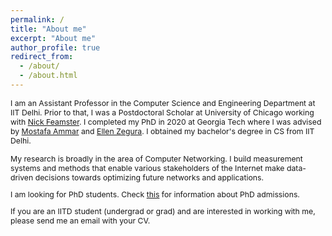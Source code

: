 ```yaml
---
permalink: /
title: "About me"
excerpt: "About me"
author_profile: true
redirect_from: 
  - /about/
  - /about.html
---
```

<span style="font-size: 0.875em"> I am an Assistant Professor in the Computer
Science and Engineering Department at IIT Delhi. Prior to that, I was a
Postdoctoral Scholar at University of Chicago working with [Nick
Feamster](https://people.cs.uchicago.edu/~feamster/). I completed my PhD in
2020 at Georgia Tech where I was advised by [Mostafa
Ammar](www.cc.gatech.edu/~ammar) and [Ellen Zegura](www.cc.gatech.edu/~ewz). I
obtained my bachelor's degree in CS from IIT Delhi. </span>


<span style="font-size: 0.875em">
My research is broadly in the area of Computer Networking. I build measurement
systems and methods that enable various stakeholders of the Internet make
data-driven decisions towards optimizing future networks and applications. 


I am looking for PhD students. Check [this](https://www.cse.iitd.ac.in/index.php/2-uncategorised/29-phd-admissions) for information about PhD admissions. 

If you are an IITD student (undergrad or grad) and are interested in working
with me, please send me an email with your CV. 
</span>

